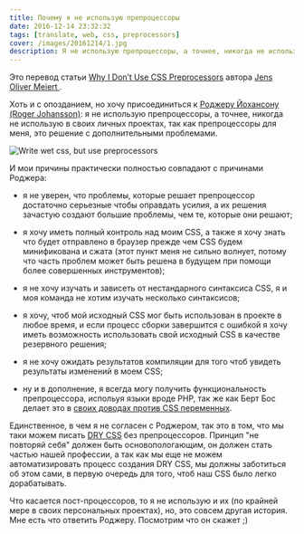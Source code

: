 ```yaml
---
title: Почему я не использую препроцессоры
date: 2016-12-14 23:32:32
tags: [translate, web, css, preprocessors]
cover: /images/20161214/1.jpg
description: Я не использую препроцессоры, а точнее, никогда не использую в своих личных проектах, так как препроцессоры для меня, это решение с дополнительными проблемами.
---
```


Это перевод статьи [Why I Don’t Use CSS Preprocessors](https://meiert.com/en/blog/20161214/no-css-preprocessors/ "Why I Don’t Use CSS Preprocessors") автора [Jens Oliver Meiert ](https://meiert.com/en/biography/).

Хоть и с опозданием, но хочу присоединиться к [Роджеру Йохансону (Roger Johansson)](http://www.456bereastreet.com/archive/201603/why_i_dont_use_css_preprocessors/): я не использую препроцессоры, а точнее, никогда не использую в своих личных проектах, так как препроцессоры для меня, это решение с дополнительными проблемами.

![Write wet css, but use preprocessors](/images/20161214/1.jpg "Write wet css, but use preprocessors")
<!-- more -->

И мои причины практически полностью совпадают с причинами Роджера:
- я не уверен, что проблемы, которые решает препроцессор достаточно серьезные чтобы оправдать усилия, а их решения зачастую создают большие проблемы, чем те, которые они решают;

- я хочу иметь полный контроль над моим CSS, а также я хочу знать что будет отправлено в браузер прежде чем CSS будем минификована и сжата (этот пункт меня не сильно волнует, потому что часть проблем может быть решена в будущем при помощи более совершенных инструментов);

- я не хочу изучать и зависеть от нестандарного синтаксиса CSS, я и моя команда не хотим изучать несколько синтаксисов;

- я хочу, чтоб мой исходный CSS мог быть использован в проекте в любое время, и если процесс сборки завершится с ошибкой я хочу иметь возможность использовать свой исходный CSS в качестве резервного решения;

- я не хочу ожидать результатов компиляции для того чтоб увидеть результаты изменений в моем CSS;

- ну и в дополнение, я всегда могу получить функциональность препроцессора, испольуя языки вроде PHP, так же как Берт Бос делает это в [своих доводах против CSS переменных](https://www.w3.org/People/Bos/CSS-variables).

Единственное, в чем я не согласен с Роджером, так это в том, что мы таки можем писать [DRY CSS](https://meiert.com/en/blog/20141009/css-dry-and-optimization/) без препроцессоров. Принцип "не повторяй себя" должен быть основопологающим, он должен стать частью нашей профессии, а так как мы еще не можем автоматизировать процесс создания DRY CSS, мы должны заботиться об этом сами, в первую очередь для того, чтоб наш CSS было легко дорабатывать.

Что касается пост-процессоров, то я не использую и их (по крайней мере в своих персональных проектах), но, это совсем другая история. Мне есть что ответить Роджеру. Посмотрим что он скажет ;)



